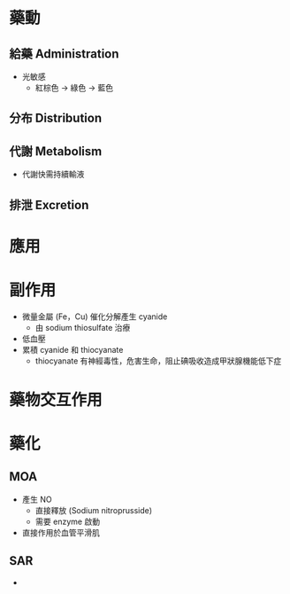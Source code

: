 # 藥動
## 給藥 Administration
- 光敏感
	- 紅棕色 $\rightarrow$ 綠色 $\rightarrow$ 藍色
## 分布 Distribution
## 代謝 Metabolism
- 代謝快需持續輸液
## 排泄 Excretion
# 應用
# 副作用
- 微量金屬 (Fe，Cu) 催化分解產生 cyanide
	- 由 sodium thiosulfate 治療
- 低血壓
- 累積 cyanide 和 thiocyanate
	- thiocyanate 有神經毒性，危害生命，阻止碘吸收造成甲狀腺機能低下症
# 藥物交互作用
# 藥化
## MOA
- 產生 NO
	- 直接釋放 (Sodium nitroprusside)
	- 需要 enzyme 啟動
- 直接作用於血管平滑肌
## SAR
- 

